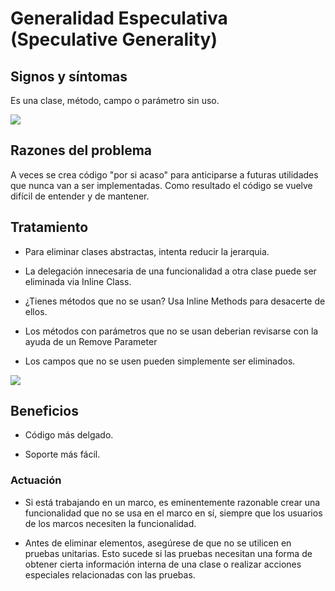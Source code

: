 # Generalidad Especulativa (Speculative Generality)

## Signos y síntomas

Es una clase, método, campo o parámetro sin uso.

![](https://refactoring.guru/images/refactoring/content/smells/speculative-generality-01.png?id=c804fce5c6c5c34b4d9389fcb2aa60aa)

## Razones del problema

A veces se crea código "por si acaso" para anticiparse a futuras utilidades que nunca van a ser implementadas.
Como resultado el código se vuelve difícil de entender y de mantener.

## Tratamiento

- Para eliminar clases abstractas, intenta reducir la jerarquia.

- La delegación innecesaria de una funcionalidad a otra clase puede ser eliminada via Inline Class.

- ¿Tienes métodos que no se usan? Usa Inline Methods para desacerte de ellos.

- Los métodos con parámetros que no se usan deberian revisarse con la ayuda de un Remove Parameter

- Los campos que no se usen pueden simplemente ser eliminados.

![](https://refactoring.guru/images/refactoring/content/smells/speculative-generality-02.png?id=e9d0e8a6170b6d0d0be9cca44175fe44)

## Beneficios

- Código más delgado.

- Soporte más fácil.

### Actuación

- Si está trabajando en un marco, es eminentemente razonable crear una funcionalidad que no se usa en el marco en sí, siempre que los usuarios de los marcos necesiten la funcionalidad.

- Antes de eliminar elementos, asegúrese de que no se utilicen en pruebas unitarias. Esto sucede si las pruebas necesitan una forma de obtener cierta información interna de una clase o realizar acciones especiales relacionadas con las pruebas.
